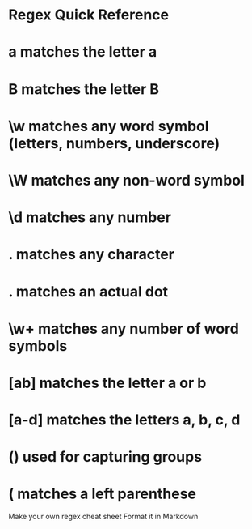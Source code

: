 Regex Quick Reference
=====================

#    a     matches the letter a
#    B     matches the letter B
#    \w    matches any word symbol (letters, numbers, underscore)
#    \W    matches any non-word symbol
#    \d    matches any number
#    .     matches any character
#    \.    matches an actual dot
#    \w+   matches any number of word symbols
#    [ab]  matches the letter a or b
#    [a-d] matches the letters a, b, c, d
#    ()    used for capturing groups
#    \(    matches a left parenthese

Make your own regex cheat sheet
Format it in Markdown
